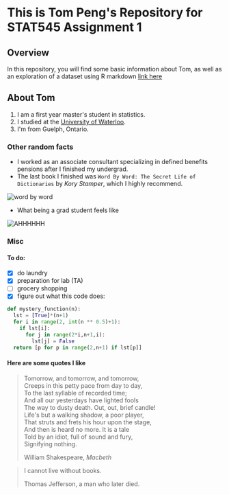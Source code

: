 # This is Tom Peng's Repository for STAT545 Assignment 1

## Overview

In this repository, you will find some basic information about Tom, as well as an exploration of a dataset using R markdown [link here](https://github.com/STAT545-UBC-students/hw01-451error/blob/master/hw01_DataExploration.Rmd)

<!--- add link to Rmd file after it is uploaded--->

## About Tom

1. I am a first year master's student in statistics.
2. I studied at the [University of Waterloo](https://www.uwaterloo.ca/).
3. I'm from Guelph, Ontario.

### Other random facts

- I worked as an associate consultant specializing in defined benefits pensions after I finished my undergrad.
- The last book I finished was ``Word By Word: The Secret Life of Dictionaries`` by *Kory Stamper*, which I highly recommend. 

![word by word](https://images.gr-assets.com/books/1471282375l/30781490.jpg)

- What being a grad student feels like

![AHHHHHH](http://www.phdcomics.com/comics/archive/phd090718s.gif)

### Misc

#### To do:
- [x] do laundry
- [x] preparation for lab (TA)
- [ ] grocery shopping
- [x] figure out what this code does:

```python
def mystery_function(n):
  lst = [True]*(n+1)
  for i in range(2, int(n ** 0.5)+1):
    if lst[i]:
      for j in range(2*i,n+1,i):
        lst[j] = False
  return [p for p in range(2,n+1) if lst[p]]
```

#### Here are some quotes I like

> Tomorrow, and tomorrow, and tomorrow,  
> Creeps in this petty pace from day to day,  
> To the last syllable of recorded time;  
> And all our yesterdays have lighted fools  
> The way to dusty death. Out, out, brief candle!  
> Life's but a walking shadow, a poor player,  
> That struts and frets his hour upon the stage,  
> And then is heard no more. It is a tale  
> Told by an idiot, full of sound and fury,  
> Signifying nothing.
>
> William Shakespeare, *Macbeth*


> I cannot live without books.
>
> Thomas Jefferson, a man who later died.
